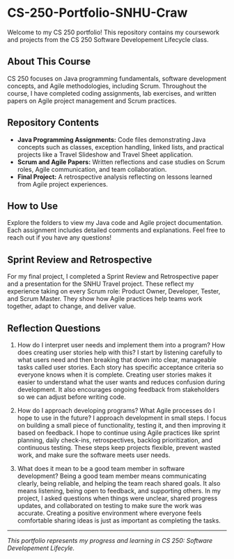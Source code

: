 # CS-250-Portfolio-SNHU-Craw

Welcome to my CS 250 portfolio! This repository contains my coursework and projects from the CS 250 Software Developement Lifecycle class.

## About This Course
CS 250 focuses on Java programming fundamentals, software development concepts, and Agile methodologies, including Scrum. Throughout the course, I have completed coding assignments, lab exercises, and written papers on Agile project management and Scrum practices.

## Repository Contents
- **Java Programming Assignments:** Code files demonstrating Java concepts such as classes, exception handling, linked lists, and practical projects like a Travel Slideshow and Travel Sheet application.
- **Scrum and Agile Papers:** Written reflections and case studies on Scrum roles, Agile communication, and team collaboration.
- **Final Project:** A retrospective analysis reflecting on lessons learned from Agile project experiences.

## How to Use
Explore the folders to view my Java code and Agile project documentation. Each assignment includes detailed comments and explanations. Feel free to reach out if you have any questions!

## Sprint Review and Retrospective

For my final project, I completed a Sprint Review and Retrospective paper and a presentation for the SNHU Travel project. These reflect my experience taking on every Scrum role: Product Owner, Developer, Tester, and Scrum Master. They show how Agile practices help teams work together, adapt to change, and deliver value.

## Reflection Questions

1. How do I interpret user needs and implement them into a program? How does creating user stories help with this?
I start by listening carefully to what users need and then breaking that down into clear, manageable tasks called user stories. Each story has specific acceptance criteria so everyone knows when it is complete. Creating user stories makes it easier to understand what the user wants and reduces confusion during development. It also encourages ongoing feedback from stakeholders so we can adjust before writing code.

2. How do I approach developing programs? What Agile processes do I hope to use in the future?
I approach development in small steps. I focus on building a small piece of functionality, testing it, and then improving it based on feedback. I hope to continue using Agile practices like sprint planning, daily check-ins, retrospectives, backlog prioritization, and continuous testing. These steps keep projects flexible, prevent wasted work, and make sure the software meets user needs.

3. What does it mean to be a good team member in software development?
Being a good team member means communicating clearly, being reliable, and helping the team reach shared goals. It also means listening, being open to feedback, and supporting others. In my project, I asked questions when things were unclear, shared progress updates, and collaborated on testing to make sure the work was accurate. Creating a positive environment where everyone feels comfortable sharing ideas is just as important as completing the tasks.

---

*This portfolio represents my progress and learning in CS 250: Software Developement Lifecyle.*



